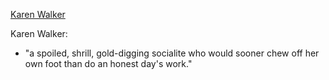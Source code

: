 [Karen Walker](https://www.google.com/imgres?imgurl%253Dhttps%253A%252F%252Ftvline.com%252Fwp-content%252Fuploads%252F2017%252F09%252Fwill-grace-revival-premiere-karen.jpg%2526tbnid%253DEIm3CCr6iSMFWM%2526vet%253D12ahUKEwiv4N-SsYWEAxXNMmIAHbeUCkoQMygCegQIARB1..i%2526imgrefurl%253Dhttps%253A%252F%252Ftvline.com%252Fcasting-news%252Fmegan-mullally-leaving-will-and-grace-karen-missing-season-11-1117013%252F%2526docid%253D7IfENfMw3U0HzM%2526w%253D620%2526h%253D420%2526q%253Dkaren%2520will%2520and%2520grace%2526ved%253D2ahUKEwiv4N-SsYWEAxXNMmIAHbeUCkoQMygCegQIARB1)

Karen Walker:
- "a spoiled, shrill, gold-digging socialite who would sooner chew off her own foot than do an honest day's work."